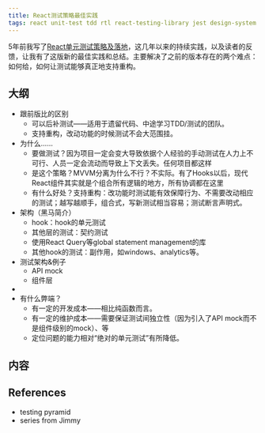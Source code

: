 ```yaml
---
title: React测试策略最佳实践
tags: react unit-test tdd rtl react-testing-library jest design-system
---
```


5年前我写了[React单元测试策略及落地][react单元测试策略]，这几年以来的持续实践，以及读者的反馈，让我有了这版新的最佳实践和总结。主要解决了之前的版本存在的两个难点：如何给，如何让测试能够真正地支持重构。

## 大纲

* 跟前版比的区别
  * 可以后补测试——适用于遗留代码、中途学习TDD/测试的团队。
  * 支持重构，改动功能的时候测试不会大范围挂。
* 为什么……
  * 要做测试？因为项目一定会变大导致依据个人经验的手动测试在人力上不可行、人员一定会流动而导致上下文丢失。任何项目都这样
  * 是这个策略？MVVM分离为什么不行？不实际。有了Hooks以后，现代React组件其实就是个组合所有逻辑的地方，所有协调都在这里
  * 有什么好处？支持重构：改功能时测试能有效保障行为、不需要改动相应的测试；越写越顺手，组合式，写新测试相当容易；测试断言声明式。
* 架构（黑马简介）
  * hook：hook的单元测试
  * 其他层的测试：契约测试
  * 使用React Query等global statement management的库
  * 其他hook的测试：副作用，如windows、analytics等。
* 测试架构&例子
  * API mock
  * 组件层
* 
* 有什么弊端？
  * 有一定的开发成本——相比纯函数而言。
  * 有一定的维护成本——需要保证测试间独立性（因为引入了API mock而不是组件级别的mock）、等
  * 定位问题的能力相对“绝对的单元测试”有所降低。

## 内容

## References 

* testing pyramid 
* series from Jimmy

[react单元测试策略]: https://blog.linesh.tw/#/post/2018-07-13-react-unit-testing-strategy
